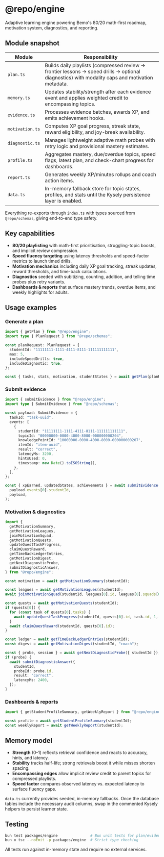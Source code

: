 # @repo/engine

Adaptive learning engine powering Bemo's 80/20 math-first roadmap, motivation system, diagnostics, and reporting.

## Module snapshot

| Module | Responsibility |
| ------ | --------------- |
| `plan.ts` | Builds daily playlists (compressed review → frontier lessons → speed drills → optional diagnostics) with modality caps and motivation metadata. |
| `memory.ts` | Updates stability/strength after each evidence event and applies weighted credit to encompassing topics. |
| `evidence.ts` | Processes evidence batches, awards XP, and emits achievement hooks. |
| `motivation.ts` | Computes XP goal progress, streak state, reward eligibility, and joy-break availability. |
| `diagnostic.ts` | Manages lightweight adaptive math probes with retry logic and provisional mastery estimates. |
| `profile.ts` | Aggregates mastery, due/overdue topics, speed flags, latest plan, and check-chart progress for dashboards. |
| `report.ts` | Generates weekly XP/minutes rollups and coach action items. |
| `data.ts` | In-memory fallback store for topic states, profiles, and stats until the Kysely persistence layer is enabled. |

Everything re-exports through `index.ts` with types sourced from `@repo/schemas`, giving end-to-end type safety.

## Key capabilities

- **80/20 playlisting** with math-first prioritisation, struggling-topic boosts, and implicit review compression.
- **Speed fluency targeting** using latency thresholds and speed-factor metrics to launch timed drills.
- **Motivation mechanics** including daily XP goal tracking, streak updates, reward thresholds, and time-back calculations.
- **Diagnostics** seeded with subitizing, counting, addition, and telling time probes plus retry variants.
- **Dashboards & reports** that surface mastery trends, overdue items, and weekly highlights for adults.

## Usage examples

### Generate a plan
```ts
import { getPlan } from "@repo/engine";
import type { PlanRequest } from "@repo/schemas";

const planRequest: PlanRequest = {
  studentId: "11111111-1111-4111-8111-111111111111",
  max: 5,
  includeSpeedDrills: true,
  includeDiagnostic: true,
};

const { tasks, stats, motivation, studentStates } = await getPlan(planRequest);
```

### Submit evidence
```ts
import { submitEvidence } from "@repo/engine";
import type { SubmitEvidence } from "@repo/schemas";

const payload: SubmitEvidence = {
  taskId: "task-uuid",
  events: [
    {
      studentId: "11111111-1111-4111-8111-111111111111",
      topicId: "00000000-0000-4000-8000-000000000204",
      knowledgePointId: "10000000-0000-4000-8000-000000000207",
      itemId: "item-uuid",
      result: "correct",
      latencyMs: 3200,
      hintsUsed: 0,
      timestamp: new Date().toISOString(),
    },
  ],
};

const { xpEarned, updatedStates, achievements } = await submitEvidence(
  payload.events[0].studentId,
  payload,
);
```

### Motivation & diagnostics
```ts
import {
  getMotivationSummary,
  getMotivationLeagues,
  joinMotivationSquad,
  getMotivationQuests,
  updateQuestTaskProgress,
  claimQuestReward,
  getTimeBackLedgerEntries,
  getMotivationDigest,
  getNextDiagnosticProbe,
  submitDiagnosticAnswer,
} from "@repo/engine";

const motivation = await getMotivationSummary(studentId);

const leagues = await getMotivationLeagues(studentId);
await joinMotivationSquad(studentId, leagues[0].id, leagues[0].squads[0]?.id);

const quests = await getMotivationQuests(studentId);
if (quests[0]) {
  for (const task of quests[0].tasks) {
    await updateQuestTaskProgress(studentId, quests[0].id, task.id, 1, true);
  }
  await claimQuestReward(studentId, quests[0].id);
}

const ledger = await getTimeBackLedgerEntries(studentId);
const digest = await getMotivationDigest(studentId, "coach");

const { probe, session } = await getNextDiagnosticProbe({ studentId });
if (probe) {
  await submitDiagnosticAnswer({
    studentId,
    probeId: probe.id,
    result: "correct",
    latencyMs: 2400,
  });
}
```

### Dashboards & reports
```ts
import { getStudentProfileSummary, getWeeklyReport } from "@repo/engine";

const profile = await getStudentProfileSummary(studentId);
const weeklyReport = await getWeeklyReport(studentId);
```

## Memory model

- **Strength** (0–1) reflects retrieval confidence and reacts to accuracy, hints, and latency.
- **Stability** tracks half-life; strong retrievals boost it while misses shorten spacing.
- **Encompassing edges** allow implicit review credit to parent topics for compressed playlists.
- **Speed factor** compares observed latency vs. expected latency to surface fluency gaps.

`data.ts` currently provides seeded, in-memory fallbacks. Once the database tables include the necessary audit columns, swap in the commented Kysely helpers to persist learner state.

## Testing

```bash
bun test packages/engine               # Bun unit tests for plan/evidence/diagnostics/motivation/profile
bun x tsc --noEmit -p packages/engine  # Strict type checking
```

All tests run against in-memory state and require no external services.
